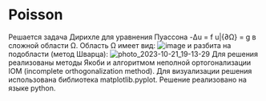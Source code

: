 # Poisson
Решается задача Дирихле для уравнения Пуассона
-Δu = f
u|{∂Ω} = g
в сложной области Ω.
Область Ω имеет вид:
![image](https://github.com/DAK1901/Poisson/assets/141585517/b18cd450-13fd-4c7a-9361-1ef7b1d0cfba)
и разбита на подобласти (метод Шварца):
![photo_2023-10-21_19-13-29](https://github.com/DAK1901/Poisson/assets/141585517/46bc5478-cffd-4449-bb60-3dd79210ce35)
Для решения реализованы методы Якоби и алгоритмом неполной ортогонализации IOM (incomplete orthogonalization method).
Для визуализации решения использована библиотека matplotlib.pyplot.
Решение реализовано на языке python.
